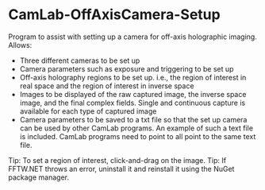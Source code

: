 # CamLab-OffAxisCamera-Setup

Program to assist with setting up a camera for off-axis holographic imaging. Allows:
- Three different cameras to be set up
- Camera parameters such as exposure and triggering to be set up
- Off-axis holography regions to be set up. i.e., the region of interest in real space and the region of interest in inverse space
- Images to be displayed of the raw captured image, the inverse space image, and the final complex fields. Single and continuous capture is available for each type of captured image
- Camera parameters to be saved to a txt file so that the set up camera can be used by other CamLab programs. An example of such a text file is included. CamLab programs need to point to all point to the same text file.

Tip: To set a region of interest, click-and-drag on the image.
Tip: If FFTW.NET throws an error, uninstall it and reinstall it using the NuGet package manager.

